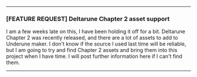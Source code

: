 ***

### [FEATURE REQUEST] Deltarune Chapter 2 asset support

I am a few weeks late on this, I have been holding it off for a bit. Deltarune Chapter 2 was recently released, and there are a lot of assets to add to Underune maker. I don't know if the source I used last time will be reliable, but I am going to try and find Chapter 2 assets and bring them into this project when I have time. I will post further information here if I can't find them.

***
